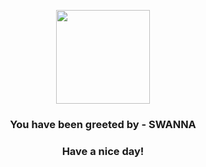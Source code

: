 <p align="center">
            <img src="https://raw.githubusercontent.com/PokeAPI/sprites/master/sprites/pokemon/581.png" width="150" height="150">
          </p>
          <h3 align="center">You have been greeted by - <b>SWANNA</b></h3>
          <h3 align="center">Have a nice day!</h3>
